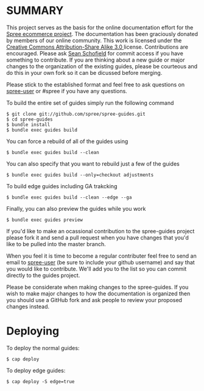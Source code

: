 SUMMARY
=======

This project serves as the basis for the online documentation effort for the [Spree ecommerce project](http://spreecommerce.com).  The documentation has been graciously donated by members of our online community.  This work is licensed under the [Creative Commons Attribution-Share Alike 3.0 ](http://creativecommons.org/licenses/by-sa/3.0/) license.  Contributions are encouraged.  Please ask [Sean Schofield](http://github.com/schof) for commit access if you have something to contribute.  If you are thinking about a new guide or major changes to the organization of the existing guides, please be courteous and do this in your own fork so it can be dicussed before merging.

Please stick to the established format and feel free to ask questions on [spree-user](http://groups.google.com/group/spree-user) or #spree if you have any questions.

To build the entire set of guides simply run the following command

    $ git clone git://github.com/spree/spree-guides.git
    $ cd spree-guides
    $ bundle install
    $ bundle exec guides build

You can force a rebuild of all of the guides using

    $ bundle exec guides build --clean

You can also specify that you want to rebuild just a few of the guides

    $ bundle exec guides build --only=checkout adjustments

To build edge guides including GA trakcking

    $ bundle exec guides build --clean --edge --ga

Finally, you can also preview the guides while you work

    $ bundle exec guides preview

If you'd like to make an ocassional contribution to the spree-guides project please fork it and send a pull request when you have changes that you'd like to be pulled into the master branch.

When you feel it is time to become a regular contributer feel free to send an email to [spree-user](http://groups.google.com/group/spree-user) (be sure to include your github username) and say that you would like to contribute.  We'll add you to the list so you can commit directly to the guides project.

Please be considerate when making changes to the spree-guides.  If you wish to make major changes to how the documentation is organized then you should use a GitHub fork and ask people to review your proposed changes instead.


Deploying
=========

To deploy the normal guides:

    $ cap deploy

To deploy edge guides:

    $ cap deploy -S edge=true
